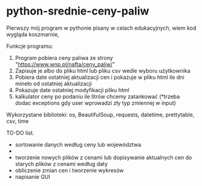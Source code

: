 # python-srednie-ceny-paliw
Pierwszy mój program w pythonie pisany w celach edukacyjnych, wiem kod wygląda koszmarnie,


Funkcje programu:
1. Program pobiera ceny paliwa ze strony "https://www.wnp.pl/nafta/ceny_paliw/"
2. Zapisuje je albo do pliku html lub pliku csv wedle wyboru użytkownika
3. Pobiera date ostatniej aktualizacji cen i pokazuje w pliku html ile dni mineło od ostatniej aktualizacji
4. Pokazuje date ostatniej modyfikacji pliku html
5. kalkulator ceny po podaniu ile litrów chcemy zatankować (*trzeba dodac exceptions gdy user wprowadzi zły typ zmiennej w input)

Wykorzystane biblioteki:
os, BeautifulSoup, requests, datetime, prettytable, csv, time


TO-DO list.
- sortowanie danych według ceny lub województwa
- 
- tworzenie nowych plików z cenami lub dopisywanie aktualnych cen do starych plików z cenami według daty
- obliczenie zmian cen i tworzenie wykresów
- napisanie GUI
